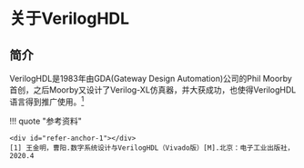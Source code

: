 # 关于VerilogHDL

## 简介

VerilogHDL是1983年由GDA(Gateway Design Automation)公司的Phil Moorby首创，之后Moorby又设计了Verilog-XL仿真器，并大获成功，也使得VerilogHDL语言得到推广使用。[<sup>1</sup>](#refer-anchor-1)

!!! quote "参考资料"

    <div id="refer-anchor-1"></div>
    [1] 王金明，曹阳.数字系统设计与VerilogHDL（Vivado版）[M].北京：电子工业出版社，2020.4
